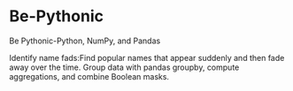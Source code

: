# Be-Pythonic
Be Pythonic-Python, NumPy, and Pandas


Identify name fads:Find popular names that appear suddenly and then fade away over the time. Group data with pandas groupby, compute aggregations, and combine Boolean masks. 
